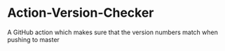 # Action-Version-Checker

A GitHub action which makes sure that the version numbers match when pushing to master